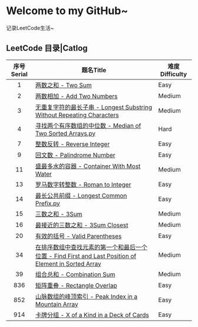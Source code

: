 # Welcome to my GitHub~
记录LeetCode生活~

## LeetCode 目录|Catlog
|序号Serial|题名Title|难度Difficulty|
|:---:|---|---|
|1|[两数之和 - Two Sum](https://github.com/MineSimon/LeetCode/blob/master/code/001.%20Two%20Sum.py)|Easy|
|2|[两数相加 - Add Two Numbers](https://github.com/MineSimon/LeetCode/blob/master/code/002.%20Add%20Two%20Numbers.py)|Medium|
|3|[无重复字符的最长子串 - Longest Substring Without Repeating Characters](https://github.com/MineSimon/LeetCode/blob/master/code/003.%20Longest%20Substring%20Without%20Repeating%20Characters.py)|Medium|
|4|[寻找两个有序数组的中位数 - Median of Two Sorted Arrays.py](https://github.com/MineSimon/LeetCode/blob/master/code/004.%20Median%20of%20Two%20Sorted%20Arrays.py)|Hard|
|7|[整数反转 - Reverse Integer](https://github.com/MineSimon/LeetCode/blob/master/code/007.%20Reverse%20Integer.py)|Easy|
|9|[回文数 - Palindrome Number](https://github.com/MineSimon/LeetCode/blob/master/code/009.%20Palindrome%20Number.py)|Easy|
|11|[盛最多水的容器 - Container With Most Water](https://github.com/MineSimon/LeetCode/blob/master/code/011.%20Container%20With%20Most%20Water.py)|Medium|
|13|[罗马数字转整数 - Roman to Integer](https://github.com/MineSimon/LeetCode/blob/master/code/013.%20Roman%20to%20Integer.py)|Easy|
|14|[最长公共前缀 - Longest Common Prefix.py](https://github.com/MineSimon/LeetCode/blob/master/code/014.%20Longest%20Common%20Prefix.py)|Easy|
|15|[三数之和 - 3Sum](https://github.com/MineSimon/LeetCode/blob/master/code/015.%203Sum.py)|Medium|
|16|[最接近的三数之和 - 3Sum Closest](https://github.com/MineSimon/LeetCode/blob/master/code/016.%203Sum%20Closest.py)|Medium|
|20|[有效的括号 - Valid Parentheses](https://github.com/MineSimon/LeetCode/blob/master/code/020.%20Valid%20Parentheses.py)|Easy|
|34|[在排序数组中查找元素的第一个和最后一个位置 - Find First and Last Position of Element in Sorted Array](https://github.com/MineSimon/LeetCode/blob/master/code/034.%20Find%20First%20and%20Last%20Position%20of%20Element%20in%20Sorted%20Array.py)|Medium|
|39|[组合总和 - Combination Sum](https://github.com/MineSimon/LeetCode/blob/master/code/039.%20Combination%20Sum.py)|Medium|
|836|[矩阵重叠 - Rectangle Overlap](https://github.com/MineSimon/LeetCode/blob/master/code/836.%20Rectangle%20Overlap.py)|Easy|
|852|[山脉数组的峰顶索引 - Peak Index in a Mountain Array](https://github.com/MineSimon/LeetCode/blob/master/code/852.%20Peak%20Index%20in%20a%20Mountain%20Array.py)|Easy|
|914|[卡牌分组 - X of a Kind in a Deck of Cards](https://github.com/MineSimon/LeetCode/blob/master/code/914.%20X%20of%20a%20Kind%20in%20a%20Deck%20of%20Cards.py)|Easy|
